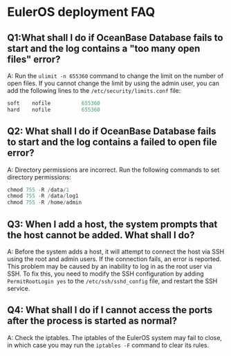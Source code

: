 # EulerOS deployment FAQ

## Q1:What shall I do if OceanBase Database fails to start and the log contains a "too many open files" error?

A: Run the `ulimit -n 655360` command to change the limit on the number of open files. If you cannot change the limit by using the admin user, you can add the following lines to the `/etc/security/limits.conf` file:

```javascript
soft    nofile          655360
hard    nofile          655360
```

## Q2: What shall I do if OceanBase Database fails to start and the log contains a failed to open file error?

A: Directory permissions are incorrect. Run the following commands to set directory permissions:

```javascript
chmod 755 -R /data/1
chmod 755 -R /data/log1
chmod 755 -R /home/admin
```

## Q3: When I add a host, the system prompts that the host cannot be added. What shall I do?

A: Before the system adds a host, it will attempt to connect the host via SSH using the root and admin users. If the connection fails, an error is reported. This problem may be caused by an inability to log in as the root user via SSH. To fix this, you need to modify the SSH configuration by adding `PermitRootLogin yes` to the `/etc/ssh/sshd_config` file, and restart the SSH service.

## Q4: What shall I do if I cannot access the ports after the process is started as normal?

A: Check the iptables. The iptables of the EulerOS system may fail to close, in which case you may run the `iptables -F` command to clear its rules.
